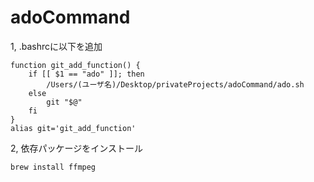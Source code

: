 # adoCommand

1, .bashrcに以下を追加
```
function git_add_function() {
    if [[ $1 == "ado" ]]; then
        /Users/(ユーザ名)/Desktop/privateProjects/adoCommand/ado.sh
    else
        git "$@"
    fi
}
alias git='git_add_function'
```

2, 依存パッケージをインストール
```
brew install ffmpeg
```